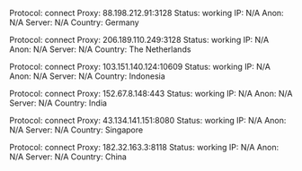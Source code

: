 Protocol: connect
Proxy: 88.198.212.91:3128
Status: working
IP: N/A
Anon: N/A
Server: N/A
Country: Germany

Protocol: connect
Proxy: 206.189.110.249:3128
Status: working
IP: N/A
Anon: N/A
Server: N/A
Country: The Netherlands

Protocol: connect
Proxy: 103.151.140.124:10609
Status: working
IP: N/A
Anon: N/A
Server: N/A
Country: Indonesia

Protocol: connect
Proxy: 152.67.8.148:443
Status: working
IP: N/A
Anon: N/A
Server: N/A
Country: India

Protocol: connect
Proxy: 43.134.141.151:8080
Status: working
IP: N/A
Anon: N/A
Server: N/A
Country: Singapore

Protocol: connect
Proxy: 182.32.163.3:8118
Status: working
IP: N/A
Anon: N/A
Server: N/A
Country: China

